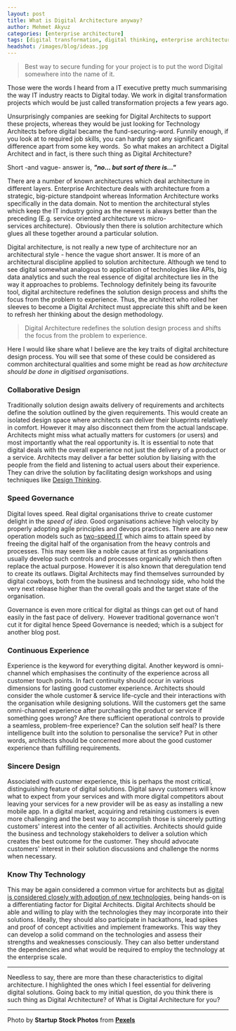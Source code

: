 ```yaml
---
layout: post
title: What is Digital Architecture anyway?
author: Mehmet Akyuz
categories: [enterprise architecture]
tags: [digital transformation, digital thinking, enterprise architecture]
headshot: /images/blog/ideas.jpg
---
```

>   Best way to secure funding for your project is to put the word Digital somewhere into the name of it.

Those were the words I heard from a IT executive pretty much summarising the way IT industry reacts to Digital today. We work in digital transformation projects which would be just called transformation projects a few years ago.

Unsurprisingly companies are seeking for Digital Architects to support these projects, whereas they would be just looking for Technology Architects before digital became the fund-securing-word. Funnily enough, if you look at to required job skills, you can hardly spot any significant difference apart from some key words.  So what makes an architect a Digital Architect and in fact, is there such thing as Digital Architecture?

<!--more-->

Short -and vague- answer is, **_"no... but sort of there is..."_**

There are a number of known architectures which deal architecture in different layers. Enterprise Architecture deals with architecture from a strategic, big-picture standpoint whereas Information Architecture works specifically in the data domain. Not to mention the architectural styles which keep the IT industry going as the newest is always better than the preceding (E.g. service oriented architecture vs micro-services architecture).  Obviously then there is solution architecture which glues all these together around a particular solution.

Digital architecture, is not really a new type of architecture nor an architectural style - hence the vague short answer. It is more of an architectural discipline applied to solution architecture. Although we tend to see digital somewhat analogous to application of technologies like APIs, big data analytics and such the real essence of digital architecture lies in the way it approaches to problems. Technology definitely being its favourite tool, digital architecture redefines the solution design process and shifts the focus from the problem to experience. Thus, the architect who rolled her sleeves to become a Digital Architect must appreciate this shift and be keen to refresh her thinking about the design methodology.

>   Digital Architecture redefines the solution design process and shifts the focus from the problem to experience.

Here I would like share what I believe are the key traits of digital architecture design process. You will see that some of these could be considered as common architectural qualities and some might be read as _how architecture should be done in digitised organisations_.

### Collaborative Design

Traditionally solution design awaits delivery of requirements and architects define the solution outlined by the given requirements. This would create an isolated design space where architects can deliver their blueprints relatively in comfort. However it may also disconnect them from the actual landscape. Architects might miss what actually matters for customers (or users) and most importantly what the real opportunity is. It is essential to note that digital deals with the overall experience not just the delivery of a product or a service. Architects may deliver a far better solution by liaising with the people from the field and listening to actual users about their experience. They can drive the solution by facilitating design workshops and using techniques like [Design Thinking](https://insights.zettamachine.com/2016/05/03/digital-thinking/).

### Speed Governance

Digital loves speed. Real digital organisations thrive to create customer delight in the _speed of idea_. Good organisations achieve high velocity by properly adopting agile principles and devops practices. There are also new operation models such as [two-speed IT](https://insights.zettamachine.com/2016/03/30/surviving-bimodal-it-2/) which aims to attain speed by freeing the digital half of the organisation from the heavy controls and processes. This may seem like a noble cause at first as organisations usually develop such controls and processes organically which then often replace the actual purpose. However it is also known that deregulation tend to create its outlaws. Digital Architects may find themselves surrounded by digital cowboys, both from the business and technology side, who hold the very next release higher than the overall goals and the target state of the organisation.

Governance is even more critical for digital as things can get out of hand easily in the fast pace of delivery.  However traditional governance won't cut it for digital hence Speed Governance is needed; which is a subject for another blog post.

### Continuous Experience

Experience is the keyword for everything digital. Another keyword is omni-channel which emphasises the continuity of the experience across all customer touch points. In fact continuity should occur in various dimensions for lasting good customer experience. Architects should consider the whole customer & service life-cycle and their interactions with the organisation while designing solutions. Will the customers get the same omni-channel experience after purchasing the product or service if something goes wrong? Are there sufficient operational controls to provide a seamless, problem-free experience? Can the solution self heal? Is there intelligence built into the solution to personalise the service? Put in other words, architects should be concerned more about the good customer experience than fulfilling requirements.

### Sincere Design

Associated with customer experience, this is perhaps the most critical, distinguishing feature of digital solutions. Digital savvy customers will know what to expect from your services and with more digital competitors about leaving your services for a new provider will be as easy as installing a new mobile app. In a digital market, acquiring and retaining customers is even more challenging and the best way to accomplish those is sincerely putting customers' interest into the center of all activities. Architects should guide the business and technology stakeholders to deliver a solution which creates the best outcome for the customer. They should advocate customers' interest in their solution discussions and challenge the norms when necessary.

### Know Thy Technology

This may be again considered a common virtue for architects but as [digital is considered closely with adoption of new technologies,](https://insights.zettamachine.com/2015/08/30/the-return-of-the-digital/) being hands-on is a differentiating factor for Digital Architects. Digital Architects should be able and willing to play with the technologies they may incorporate into their solutions. Ideally, they should also participate in hackathons, lead spikes and proof of concept activities and implement frameworks. This way they can develop a solid command on the technologies and assess their strengths and weaknesses consciously. They can also better understand the dependencies and what would be required to employ the technology at the enterprise scale.

---

Needless to say, there are more than these characteristics to digital architecture. I highlighted the ones which I feel essential for delivering digital solutions. Going back to my initial question, do you think there is such thing as Digital Architecture? of What is Digital Architecture for you?

---
Photo by **Startup Stock Photos** from [**Pexels**](https://www.pexels.com/photo/ideas-whiteboard-person-working-7369/)